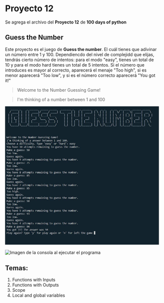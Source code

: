 # Proyecto 12
Se agrega el archivo del **Proyecto 12** de **100 days of python**

## Guess the Number 

Este proyecto es el juego de **Guess the number**. El cuál tienes que adivinar un número entre 1 y 100. Dependiencdo del nivel de complejidd que elijas, tendrás cierto número de intentos: para el modo "easy", tienes un total de 10 y para el modo hard tienes un total de 5 intentos. Si el número que introduces es mayor al correcto, aparecerá el menaje "Too high", si es menor aparecerá "Too low", y si es el número correcto aparecerá "You got it!"

> Welcome to the Number Guessing Game!

> I'm thinking of a number between 1 and 100

![Imagen de la consola al ejecutar el programa](/day_12/images/guess_the_number2.JPG)

![Imagen de la consola al ejecutar el programa](/day_11/images/guess_the_number.JPG)

## Temas:
1. Functions with Inputs
2. Functions with Outputs
3. Scope
4. Local and global variables